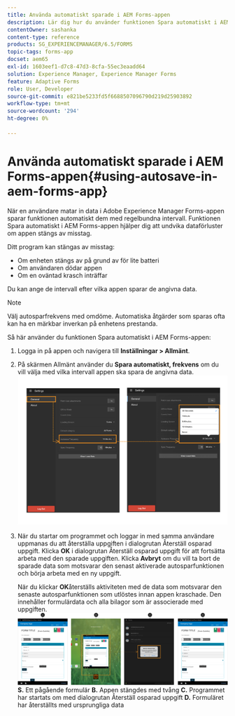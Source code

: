 ```yaml
---
title: Använda automatiskt sparade i AEM Forms-appen
description: Lär dig hur du använder funktionen Spara automatiskt i AEM Forms-appen för att undvika dataförlust.
contentOwner: sashanka
content-type: reference
products: SG_EXPERIENCEMANAGER/6.5/FORMS
topic-tags: forms-app
docset: aem65
exl-id: 1603eef1-d7c8-47d3-8cfa-55ec3eaadd64
solution: Experience Manager, Experience Manager Forms
feature: Adaptive Forms
role: User, Developer
source-git-commit: e821be5233fd5f6688507096790d219d25903892
workflow-type: tm+mt
source-wordcount: '294'
ht-degree: 0%

---
```


# Använda automatiskt sparade i AEM Forms-appen{#using-autosave-in-aem-forms-app}

När en användare matar in data i Adobe Experience Manager Forms-appen sparar funktionen automatiskt dem med regelbundna intervall. Funktionen Spara automatiskt i AEM Forms-appen hjälper dig att undvika dataförluster om appen stängs av misstag.

Ditt program kan stängas av misstag:

* Om enheten stängs av på grund av för lite batteri
* Om användaren dödar appen
* Om en oväntad krasch inträffar

Du kan ange de intervall efter vilka appen sparar de angivna data.

>[!NOTE]
>
>Välj autosparfrekvens med omdöme. Automatiska åtgärder som sparas ofta kan ha en märkbar inverkan på enhetens prestanda.

Så här använder du funktionen Spara automatiskt i AEM Forms-appen:

1. Logga in på appen och navigera till **Inställningar > Allmänt**.
1. På skärmen Allmänt använder du **Spara automatiskt, frekvens** om du vill välja med vilka intervall appen ska spara de angivna data.
   [![Ställa in autosparfrekvens](assets/using-autosave-freq-07.png)](assets/using-autosave-freq-07-1.png)

1. När du startar om programmet och loggar in med samma användare uppmanas du att återställa uppgiften i dialogrutan Återställ osparad uppgift. Klicka **OK** i dialogrutan Återställ osparad uppgift för att fortsätta arbeta med den sparade uppgiften. Klicka **Avbryt** om du vill ta bort de sparade data som motsvarar den senast aktiverade autosparfunktionen och börja arbeta med en ny uppgift.

   När du klickar **OK**återställs aktiviteten med de data som motsvarar den senaste autosparfunktionen som utlöstes innan appen kraschade. Den innehåller formulärdata och alla bilagor som är associerade med uppgiften.
   [![Hämta en uppgift som återställts ](assets/autosave-flow.png)](assets/using-autosave-freq-06.png)**S.** Ett pågående formulär **B.** Appen stängdes med tvång **C.** Programmet har startats om med dialogrutan Återställ osparad uppgift **D.** Formuläret har återställts med ursprungliga data
